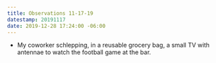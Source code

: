 ```yaml
---
title: Observations 11-17-19
datestamp: 20191117
date: 2019-12-28 17:24:00 -06:00
---
```


- My coworker schlepping, in a reusable grocery bag, a small TV with antennae to watch the football game at the bar.
